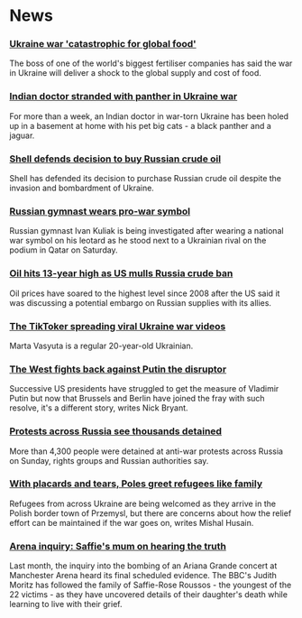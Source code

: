 # News
### [Ukraine war 'catastrophic for global food'](https://www.bbc.com/news/business-60623941)
The boss of one of the world's biggest fertiliser companies has said the war in Ukraine will deliver a shock to the global supply and cost of food. 
### [Indian doctor stranded with panther in Ukraine war](https://www.bbc.com/news/world-asia-india-60637980)
For more than a week, an Indian doctor in war-torn Ukraine has been holed up in a basement at home with his pet big cats - a black panther and a jaguar. 
### [Shell defends decision to buy Russian crude oil](https://www.bbc.com/news/business-60638255)
Shell has defended its decision to purchase Russian crude oil despite the invasion and bombardment of Ukraine.
### [Russian gymnast wears pro-war symbol](https://www.bbc.com/sport/gymnastics/60641891)
Russian gymnast Ivan Kuliak is being investigated after wearing a national war symbol on his leotard as he stood next to a Ukrainian rival on the podium in Qatar on Saturday.
### [Oil hits 13-year high as US mulls Russia crude ban](https://www.bbc.com/news/business-60642786)
Oil prices have soared to the highest level since 2008 after the US said it was discussing a potential embargo on Russian supplies with its allies.
### [The TikToker spreading viral Ukraine war videos](https://www.bbc.com/news/technology-60613331)
Marta Vasyuta is a regular 20-year-old Ukrainian.
### [The West fights back against Putin the disruptor](https://www.bbc.com/news/world-us-canada-60597186)
Successive US presidents have struggled to get the measure of Vladimir Putin but now that Brussels and Berlin have joined the fray with such resolve, it's a different story, writes Nick Bryant.
### [Protests across Russia see thousands detained](https://www.bbc.com/news/world-europe-60640204)
More than 4,300 people were detained at anti-war protests across Russia on Sunday, rights groups and Russian authorities say.
### [With placards and tears, Poles greet refugees like family](https://www.bbc.com/news/world-europe-60641217)
Refugees from across Ukraine are being welcomed as they arrive in the Polish border town of Przemysl, but there are concerns about how the relief effort can be maintained if the war goes on, writes Mishal Husain. 
### [Arena inquiry: Saffie's mum on hearing the truth](https://www.bbc.com/news/uk-60579079)
Last month, the inquiry into the bombing of an Ariana Grande concert at Manchester Arena heard its final scheduled evidence. The BBC's Judith Moritz has followed the family of Saffie-Rose Roussos - the youngest of the 22 victims - as they have uncovered details of their daughter's death while learning to live with their grief.
